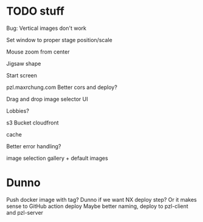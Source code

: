 # TODO stuff

Bug: Vertical images don't work

Set window to proper stage position/scale

Mouse zoom from center

Jigsaw shape

Start screen

pzl.maxrchung.com
Better cors and deploy?

Drag and drop image selector UI

Lobbies?

s3 Bucket
cloudfront

cache

Better error handling?

image selection gallery + default images

# Dunno

Push docker image with tag?
Dunno if we want NX deploy step? Or it makes sense to
GitHub action deploy
Maybe better naming, deploy to pzl-client and pzl-server
